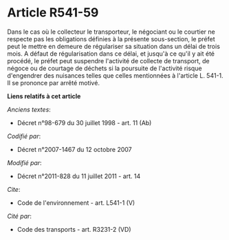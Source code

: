 # Article R541-59

Dans le cas où le collecteur le transporteur, le négociant ou le courtier ne respecte pas les obligations définies à la
présente sous-section, le préfet peut le mettre en demeure de régulariser sa situation dans un délai de trois mois. A défaut
de régularisation dans ce délai, et jusqu'à ce qu'il y ait été procédé, le préfet peut suspendre l'activité de collecte de
transport, de négoce ou de courtage de déchets si la poursuite de l'activité risque d'engendrer des nuisances telles que
celles mentionnées à l'article L. 541-1. Il se prononce par arrêté motivé.

**Liens relatifs à cet article**

_Anciens textes_:

  - Décret n°98-679 du 30 juillet 1998 - art. 11 (Ab)

_Codifié par_:

  - Décret n°2007-1467 du 12 octobre 2007

_Modifié par_:

  - Décret n°2011-828 du 11 juillet 2011 - art. 14

_Cite_:

  - Code de l'environnement - art. L541-1 (V)

_Cité par_:

  - Code des transports - art. R3231-2 (VD)
